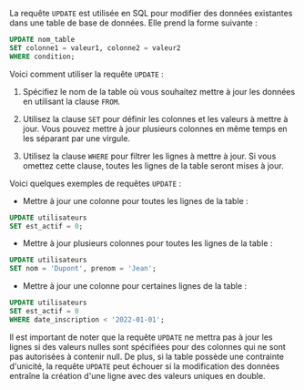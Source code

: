 La requête `UPDATE` est utilisée en SQL pour modifier des données existantes dans une table de base de données. Elle prend la forme suivante :

```sql
UPDATE nom_table 
SET colonne1 = valeur1, colonne2 = valeur2 
WHERE condition;
```

Voici comment utiliser la requête `UPDATE` :

1.  Spécifiez le nom de la table où vous souhaitez mettre à jour les données en utilisant la clause `FROM`.
    
2.  Utilisez la clause `SET` pour définir les colonnes et les valeurs à mettre à jour. Vous pouvez mettre à jour plusieurs colonnes en même temps en les séparant par une virgule.
    
3.  Utilisez la clause `WHERE` pour filtrer les lignes à mettre à jour. Si vous omettez cette clause, toutes les lignes de la table seront mises à jour.
    

Voici quelques exemples de requêtes `UPDATE` :

-   Mettre à jour une colonne pour toutes les lignes de la table :

```sql
UPDATE utilisateurs 
SET est_actif = 0;
```

-   Mettre à jour plusieurs colonnes pour toutes les lignes de la table :

```sql
UPDATE utilisateurs 
SET nom = 'Dupont', prenom = 'Jean';
```

-   Mettre à jour une colonne pour certaines lignes de la table :

```sql
UPDATE utilisateurs 
SET est_actif = 0 
WHERE date_inscription < '2022-01-01';
```

Il est important de noter que la requête `UPDATE` ne mettra pas à jour les lignes si des valeurs nulles sont spécifiées pour des colonnes qui ne sont pas autorisées à contenir null. De plus, si la table possède une contrainte d'unicité, la requête `UPDATE` peut échouer si la modification des données entraîne la création d'une ligne avec des valeurs uniques en double.